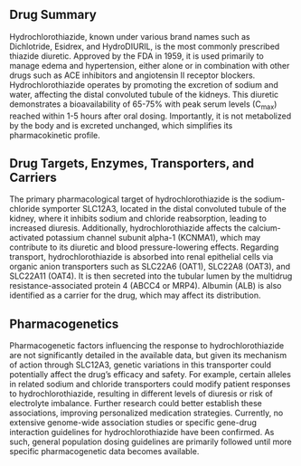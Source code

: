 ## Drug Summary
Hydrochlorothiazide, known under various brand names such as Dichlotride, Esidrex, and HydroDIURIL, is the most commonly prescribed thiazide diuretic. Approved by the FDA in 1959, it is used primarily to manage edema and hypertension, either alone or in combination with other drugs such as ACE inhibitors and angiotensin II receptor blockers. Hydrochlorothiazide operates by promoting the excretion of sodium and water, affecting the distal convoluted tubule of the kidneys. This diuretic demonstrates a bioavailability of 65-75% with peak serum levels (C<sub>max</sub>) reached within 1-5 hours after oral dosing. Importantly, it is not metabolized by the body and is excreted unchanged, which simplifies its pharmacokinetic profile.

## Drug Targets, Enzymes, Transporters, and Carriers
The primary pharmacological target of hydrochlorothiazide is the sodium-chloride symporter SLC12A3, located in the distal convoluted tubule of the kidney, where it inhibits sodium and chloride reabsorption, leading to increased diuresis. Additionally, hydrochlorothiazide affects the calcium-activated potassium channel subunit alpha-1 (KCNMA1), which may contribute to its diuretic and blood pressure-lowering effects. Regarding transport, hydrochlorothiazide is absorbed into renal epithelial cells via organic anion transporters such as SLC22A6 (OAT1), SLC22A8 (OAT3), and SLC22A11 (OAT4). It is then secreted into the tubular lumen by the multidrug resistance-associated protein 4 (ABCC4 or MRP4). Albumin (ALB) is also identified as a carrier for the drug, which may affect its distribution.

## Pharmacogenetics
Pharmacogenetic factors influencing the response to hydrochlorothiazide are not significantly detailed in the available data, but given its mechanism of action through SLC12A3, genetic variations in this transporter could potentially affect the drug’s efficacy and safety. For example, certain alleles in related sodium and chloride transporters could modify patient responses to hydrochlorothiazide, resulting in different levels of diuresis or risk of electrolyte imbalance. Further research could better establish these associations, improving personalized medication strategies. Currently, no extensive genome-wide association studies or specific gene-drug interaction guidelines for hydrochlorothiazide have been confirmed. As such, general population dosing guidelines are primarily followed until more specific pharmacogenetic data becomes available.